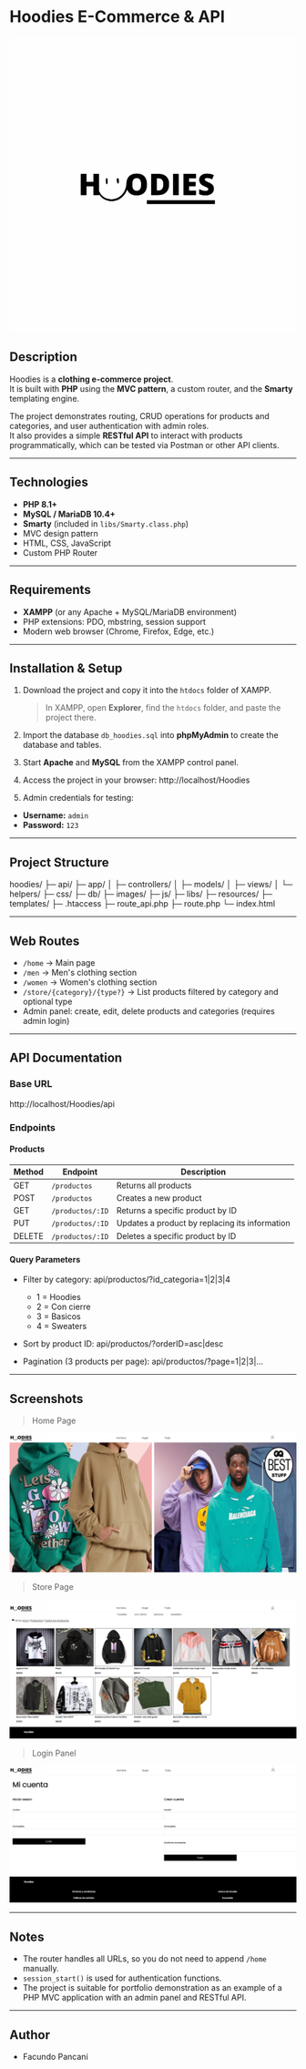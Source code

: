 # Hoodies E-Commerce & API

![Project Screenshot](images\hoodies.png)

## Description
Hoodies is a **clothing e-commerce project**.  
It is built with **PHP** using the **MVC pattern**, a custom router, and the **Smarty** templating engine.  

The project demonstrates routing, CRUD operations for products and categories, and user authentication with admin roles.  
It also provides a simple **RESTful API** to interact with products programmatically, which can be tested via Postman or other API clients.

---

## Technologies

- **PHP 8.1+**
- **MySQL / MariaDB 10.4+**
- **Smarty** (included in `libs/Smarty.class.php`)
- MVC design pattern
- HTML, CSS, JavaScript
- Custom PHP Router

---

## Requirements

- **XAMPP** (or any Apache + MySQL/MariaDB environment)
- PHP extensions: PDO, mbstring, session support
- Modern web browser (Chrome, Firefox, Edge, etc.)

---

## Installation & Setup

1. Download the project and copy it into the `htdocs` folder of XAMPP.  
   > In XAMPP, open **Explorer**, find the `htdocs` folder, and paste the project there.

2. Import the database `db_hoodies.sql` into **phpMyAdmin** to create the database and tables.

3. Start **Apache** and **MySQL** from the XAMPP control panel.

4. Access the project in your browser: http://localhost/Hoodies


5. Admin credentials for testing:
- **Username:** `admin`
- **Password:** `123`

---

## Project Structure

hoodies/
├─ api/
├─ app/
│ ├─ controllers/
│ ├─ models/
│ ├─ views/
│ └─ helpers/
├─ css/
├─ db/
├─ images/
├─ js/
├─ libs/
├─ resources/
├─ templates/
├─ .htaccess
├─ route_api.php
├─ route.php
└─ index.html


---

## Web Routes

- `/home` → Main page  
- `/men` → Men's clothing section  
- `/women` → Women's clothing section  
- `/store/{category}/{type?}` → List products filtered by category and optional type  
- Admin panel: create, edit, delete products and categories (requires admin login)

---

## API Documentation

### Base URL
http://localhost/Hoodies/api


### Endpoints

#### Products

| Method | Endpoint | Description |
|--------|----------|-------------|
| GET    | `/productos` | Returns all products |
| POST   | `/productos` | Creates a new product |
| GET    | `/productos/:ID` | Returns a specific product by ID |
| PUT    | `/productos/:ID` | Updates a product by replacing its information |
| DELETE | `/productos/:ID` | Deletes a specific product by ID |

#### Query Parameters

- Filter by category:
api/productos/?id_categoria=1|2|3|4

  - 1 = Hoodies  
  - 2 = Con cierre  
  - 3 = Basicos  
  - 4 = Sweaters

- Sort by product ID:
api/productos/?orderID=asc|desc


- Pagination (3 products per page):
api/productos/?page=1|2|3|...


---

## Screenshots

> Home Page

![Home Page](images/screenshots/home.png)  

> Store Page
> 
![Store Page](images/screenshots/store.png)  

> Login Panel
> 
![Login Panel](images/screenshots/login.png)

---

## Notes

- The router handles all URLs, so you do not need to append `/home` manually.  
- `session_start()` is used for authentication functions.  
- The project is suitable for portfolio demonstration as an example of a PHP MVC application with an admin panel and RESTful API.

---

## Author

- Facundo Pancani
